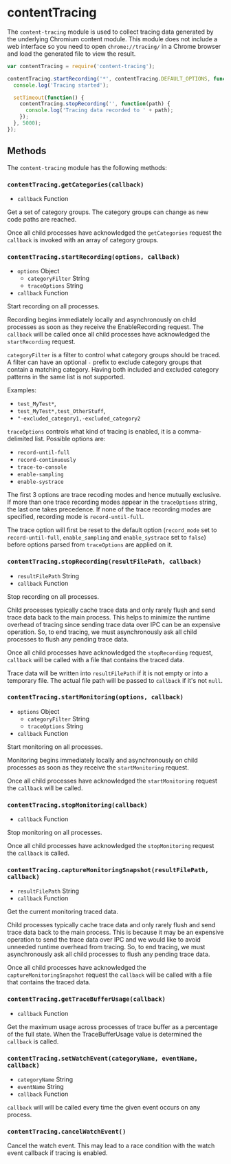 # contentTracing

The `content-tracing` module is used to collect tracing data generated by the
underlying Chromium content module. This module does not include a web interface
so you need to open `chrome://tracing/` in a Chrome browser and load the
generated file to view the result.

```javascript
var contentTracing = require('content-tracing');

contentTracing.startRecording('*', contentTracing.DEFAULT_OPTIONS, function() {
  console.log('Tracing started');

  setTimeout(function() {
    contentTracing.stopRecording('', function(path) {
      console.log('Tracing data recorded to ' + path);
    });
  }, 5000);
});
```

## Methods

The `content-tracing` module has the following methods:

### `contentTracing.getCategories(callback)`

* `callback` Function

Get a set of category groups. The category groups can change as new code paths
are reached.

Once all child processes have acknowledged the `getCategories` request the
`callback` is invoked with an array of category groups.

### `contentTracing.startRecording(options, callback)`

* `options` Object
  * `categoryFilter` String
  * `traceOptions` String
* `callback` Function

Start recording on all processes.

Recording begins immediately locally and asynchronously on child processes
as soon as they receive the EnableRecording request. The `callback` will be
called once all child processes have acknowledged the `startRecording` request.

`categoryFilter` is a filter to control what category groups should be
traced. A filter can have an optional `-` prefix to exclude category groups
that contain a matching category. Having both included and excluded
category patterns in the same list is not supported.

Examples:

* `test_MyTest*`,
* `test_MyTest*,test_OtherStuff`,
* `"-excluded_category1,-excluded_category2`

`traceOptions` controls what kind of tracing is enabled, it is a comma-delimited
list. Possible options are:

* `record-until-full`
* `record-continuously`
* `trace-to-console`
* `enable-sampling`
* `enable-systrace`

The first 3 options are trace recoding modes and hence mutually exclusive.
If more than one trace recording modes appear in the `traceOptions` string,
the last one takes precedence. If none of the trace recording modes are
specified, recording mode is `record-until-full`.

The trace option will first be reset to the default option (`record_mode` set to
`record-until-full`, `enable_sampling` and `enable_systrace` set to `false`)
before options parsed from `traceOptions` are applied on it.

### `contentTracing.stopRecording(resultFilePath, callback)`

* `resultFilePath` String
* `callback` Function

Stop recording on all processes.

Child processes typically cache trace data and only rarely flush and send
trace data back to the main process. This helps to minimize the runtime overhead
of tracing since sending trace data over IPC can be an expensive operation. So,
to end tracing, we must asynchronously ask all child processes to flush any
pending trace data.

Once all child processes have acknowledged the `stopRecording` request,
`callback` will be called with a file that contains the traced data.

Trace data will be written into `resultFilePath` if it is not empty or into a
temporary file. The actual file path will be passed to `callback` if it's not
`null`.

### `contentTracing.startMonitoring(options, callback)`

* `options` Object
  * `categoryFilter` String
  * `traceOptions` String
* `callback` Function

Start monitoring on all processes.

Monitoring begins immediately locally and asynchronously on child processes as
soon as they receive the `startMonitoring` request.

Once all child processes have acknowledged the `startMonitoring` request the
`callback` will be called.

### `contentTracing.stopMonitoring(callback)`

* `callback` Function

Stop monitoring on all processes.

Once all child processes have acknowledged the `stopMonitoring` request the
`callback` is called.

### `contentTracing.captureMonitoringSnapshot(resultFilePath, callback)`

* `resultFilePath` String
* `callback` Function

Get the current monitoring traced data.

Child processes typically cache trace data and only rarely flush and send
trace data back to the main process. This is because it may be an expensive
operation to send the trace data over IPC and we would like to avoid unneeded
runtime overhead from tracing. So, to end tracing, we must asynchronously ask
all child processes to flush any pending trace data.

Once all child processes have acknowledged the `captureMonitoringSnapshot`
request the `callback` will be called with a file that contains the traced data.


### `contentTracing.getTraceBufferUsage(callback)`

* `callback` Function

Get the maximum usage across processes of trace buffer as a percentage of the
full state. When the TraceBufferUsage value is determined the `callback` is
called.

### `contentTracing.setWatchEvent(categoryName, eventName, callback)`

* `categoryName` String
* `eventName` String
* `callback` Function

`callback` will will be called every time the given event occurs on any
process.

### `contentTracing.cancelWatchEvent()`

Cancel the watch event. This may lead to a race condition with the watch event
callback if tracing is enabled.

